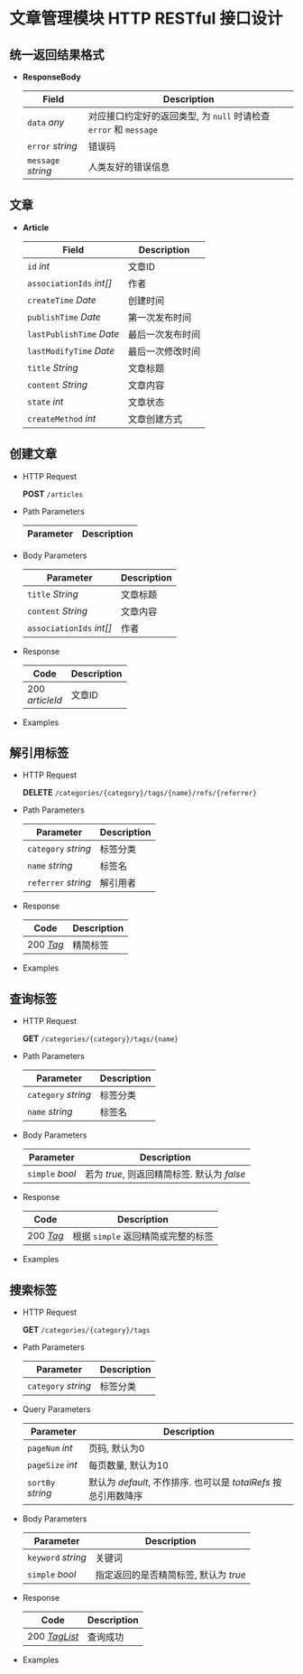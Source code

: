 # 文章管理模块 HTTP RESTful 接口设计

## 统一返回结果格式

- <a id='ResponseBody'></a>**ResponseBody**

   |Field|Description|
   |--|--|
   |`data` _any_|对应接口约定好的返回类型, 为 `null` 时请检查 `error` 和 `message`|
   |`error` _string_|错误码|
   |`message` _string_|人类友好的错误信息|

## 文章

- <a id='Article'></a>**Article**

   |Field|Description|
   |--|--|
   |`id` _int_|文章ID|
   |`associationIds` _int[]_|作者|
   |`createTime` _Date_|创建时间|
   |`publishTime` _Date_|第一次发布时间|
   |`lastPublishTime` _Date_|最后一次发布时间|
   |`lastModifyTime` _Date_|最后一次修改时间|
   |`title` _String_|文章标题|
   |`content` _String_|文章内容|
   |`state` _int_|文章状态|
   |`createMethod` _int_|文章创建方式|

## 创建文章

- HTTP Request

   **POST** `/articles`

- Path Parameters

   |Parameter|Description|
   |--|--|

- Body Parameters

   |Parameter|Description|
   |--|--|
   |`title` _String_|文章标题|
   |`content` _String_|文章内容|
   |`associationIds` _int[]_|作者|

- Response

   |Code|Description|
   |--|--|
   |200 <br>_articleId_|文章ID|

- Examples

## 解引用标签

- HTTP Request

   **DELETE** `/categories/{category}/tags/{name}/refs/{referrer}`

- Path Parameters

   |Parameter|Description|
   |--|--|
   |`category` _string_|标签分类|
   |`name` _string_|标签名|
   |`referrer` _string_|解引用者|

- Response

   |Code|Description|
   |--|--|
   |200 [_Tag_](#Tag)|精简标签|

- Examples

## 查询标签

- HTTP Request

   **GET** `/categories/{category}/tags/{name}`

- Path Parameters

   |Parameter|Description|
   |--|--|
   |`category` _string_|标签分类|
   |`name` _string_|标签名|

- Body Parameters

   |Parameter|Description|
   |--|--|
   |`simple` _bool_|若为 _true_, 则返回精简标签. 默认为 _false_|

- Response

   |Code|Description|
   |--|--|
   |200 [_Tag_](#Tag)|根据 `simple` 返回精简或完整的标签|

- Examples

## 搜索标签

- HTTP Request

   **GET** `/categories/{category}/tags`

- Path Parameters

   |Parameter|Description|
   |--|--|
   |`category` _string_|标签分类|

- Query Parameters

   |Parameter|Description|
   |--|--|
   |`pageNum` _int_|页码, 默认为0|
   |`pageSize` _int_|每页数量, 默认为10|
   |`sortBy` _string_|默认为 _default_, 不作排序. 也可以是 _totalRefs_ 按总引用数降序|

- Body Parameters

   |Parameter|Description|
   |--|--|
   |`keyword` _string_|关键词|
   |`simple` _bool_|指定返回的是否精简标签, 默认为 _true_|

- Response

   |Code|Description|
   |--|--|
   |200 [_TagList_](#TagList)|查询成功|

- Examples
